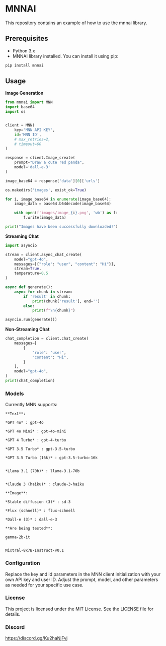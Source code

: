 # MNNAI

This repository contains an example of how to use the mnnai library.

## Prerequisites

- Python 3.x
- MNNAI library installed. You can install it using pip:

```bash
pip install mnnai
```

## Usage
**Image Generation**

```python
from mnnai import MNN
import base64
import os


client = MNN(
    key='MNN API KEY',
    id='MNN ID',
    # max_retries=2, 
    # timeout=60
)

response = client.Image_create(
    prompt="Draw a cute red panda",
    model='dall-e-3'
)

image_base64 = response['data'][0]['urls']

os.makedirs('images', exist_ok=True)

for i, image_base64 in enumerate(image_base64):
    image_data = base64.b64decode(image_base64)

    with open(f'images/image_{i}.png', 'wb') as f:
        f.write(image_data)

print("Images have been successfully downloaded!")
```

**Streaming Chat**
```python
import asyncio

stream = client.async_chat_create(
    model="gpt-4o",
    messages=[{"role": "user", "content": "Hi"}],
    stream=True,
    temperature=0.5
)

async def generate():
    async for chunk in stream:
        if 'result' in chunk:
            print(chunk['result'], end='')
        else:
            print(f"\n{chunk}")

asyncio.run(generate())
```

**Non-Streaming Chat**
```python
chat_completion = client.chat_create(
    messages=[
        {
            "role": "user",
            "content": "Hi",
        }
    ],
    model="gpt-4o",
)
print(chat_completion)
```

### Models

Currently MNN supports:

```1c
**Text**:

*GPT 4o* : gpt-4o

*GPT 4o Mini* : gpt-4o-mini

*GPT 4 Turbo* : gpt-4-turbo

*GPT 3.5 Turbo* : gpt-3.5-turbo

*GPT 3.5 Turbo (16k)* : gpt-3.5-turbo-16k


*Llama 3.1 (70b)* : llama-3.1-70b


*Claude 3 (haiku)* : claude-3-haiku

**Image**:

*Stable diffusion (3)* : sd-3

*Flux (schnell)* : flux-schnell

*Dall-e (3)* : dall-e-3

**Are being tested**:

gemma-2b-it


Mixtral-8x7B-Instruct-v0.1
```



### Configuration
Replace the key and id parameters in the MNN client initialization with your own API key and user ID.
Adjust the prompt, model, and other parameters as needed for your specific use case.

### License
This project is licensed under the MIT License. See the LICENSE file for details.

### Discord 
https://discord.gg/Ku2haNjFvj
